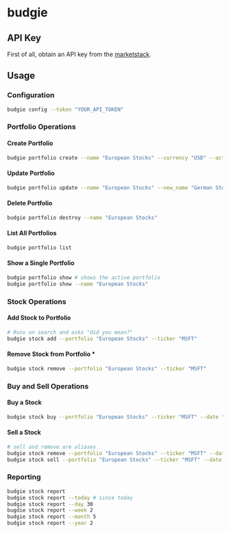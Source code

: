 # budgie

## API Key

First of all, obtain an API key from the [marketstack](https://marketstack.com/product).

## Usage

### Configuration

```sh
budgie config --token "YOUR_API_TOKEN"
```

### Portfolio Operations

#### Create Portfolio

```sh
budgie portfolio create --name "European Stocks" --currency "USD" --active true
```

#### Update Portfolio

```sh
budgie portfolio update --name "European Stocks" --new_name "German Stocks" --currency "EUR" --active false
```

#### Delete Portfolio

```sh
budgie portfolio destroy --name "European Stocks"
```

#### List All Portfolios

```sh
budgie portfolio list
```

#### Show a Single Portfolio

```sh
budgie portfolio show # shows the active portfolio
budgie portfolio show --name "European Stocks"
```

### Stock Operations

#### Add Stock to Portfolio

```sh
# Runs on search and asks "did you mean?"
budgie stock add --portfolio "European Stocks" --ticker "MSFT" 
```

#### Remove Stock from Portfolio *

```sh
budgie stock remove --portfolio "European Stocks" --ticker "MSFT"
```

### Buy and Sell Operations

#### Buy a Stock

```sh
budgie stock buy --portfolio "European Stocks" --ticker "MSFT" --date "06.02.2022" --price "180" --shares "20" --currency "USD"
```

#### Sell a Stock

```sh
# sell and remove are aliases
budgie stock remove --portfolio "European Stocks" --ticker "MSFT" --date "06.02.2020" --price "180" --shares "20"
budgie stock sell --portfolio "European Stocks" --ticker "MSFT" --date "06.02.2020" --price "180" --shares "20"
```

### Reporting

```sh
budgie stock report
budgie stock report --today # since today
budgie stock report --day 30
bugdie stock report --week 2
budgie stock report --month 5
budgie stock report --year 2
```
